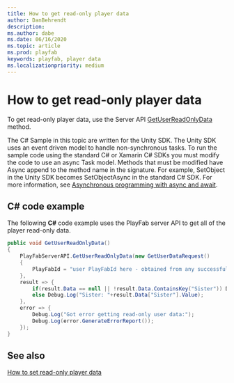 ```yaml
---
title: How to get read-only player data  
author: DanBehrendt
description: 
ms.author: dabe
ms.date: 06/16/2020
ms.topic: article
ms.prod: playfab
keywords: playfab, player data
ms.localizationpriority: medium
---
```


# How to get read-only player data

To get read-only player data, use the Server API [GetUserReadOnlyData](xref:titleid.playfabapi.com.client.playerdatamanagement.getuserreadonlydata) method.

The C# Sample in this topic are written for the Unity SDK. The Unity SDK uses an event driven model to handle non-synchronous tasks. To run the sample code using the standard C# or Xamarin C# SDKs you must modify the code to use an async Task model. Methods that must be modified have Async append to the method name in the signature. For example, SetObject in the Unity SDK becomes SetObjectAsync in the standard C# SDK. For more information, see [Asynchronous programming with async and await](https://docs.microsoft.com/dotnet/csharp/programming-guide/concepts/async/).

## C# code example

The following **C#** code example uses the PlayFab server API to get all of the player read-only data.

```csharp
public void GetUserReadOnlyData()
{
    PlayFabServerAPI.GetUserReadOnlyData(new GetUserDataRequest()
    {
        PlayFabId = "user PlayFabId here - obtained from any successful LoginResult",
    },
    result => {
        if(result.Data == null || !result.Data.ContainsKey("Sister")) Debug.Log("No Sister");
        else Debug.Log("Sister: "+result.Data["Sister"].Value);
    },
    error => {
        Debug.Log("Got error getting read-only user data:");
        Debug.Log(error.GenerateErrorReport());
    });
}
```

## See also

[How to set read-only player data](how-to-set-read-only-player-data.md)
